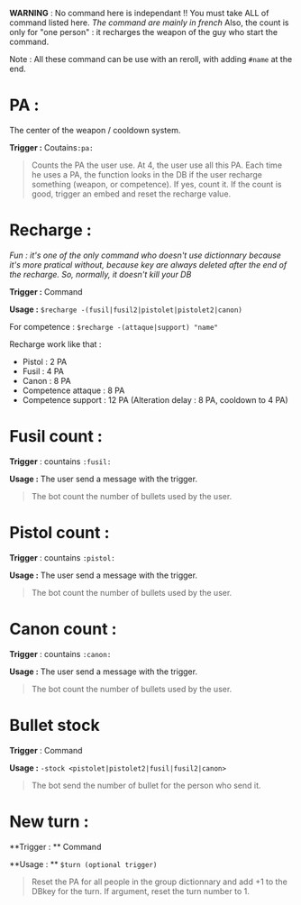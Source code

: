 **WARNING** : No command here is independant !! You must take ALL of command listed here.
*The command are mainly in french*
Also, the count is only for "one person" : it recharges the weapon of the guy who start the command.

Note : All these command can be use with an reroll, with adding `#name` at the end.


# PA :

The center of the weapon / cooldown system.

**Trigger :** Coutains`:pa:`

> Counts the PA the user use. At 4, the user use all this PA. Each time he uses a PA, the function looks in the DB if the user recharge something (weapon, or competence). If yes, count it. If the count is good, trigger an embed and reset the recharge value.

# Recharge :
*Fun : it's one of the only command who doesn't use dictionnary because it's more pratical without, because key are always deleted after the end of the recharge. So, normally, it doesn't kill your DB*

**Trigger :** Command

**Usage :** `$recharge -(fusil|fusil2|pistolet|pistolet2|canon)`

For competence : `$recharge -(attaque|support) "name"`


Recharge work like that :
* Pistol : 2 PA
* Fusil : 4 PA
* Canon : 8 PA
* Competence attaque : 8 PA
* Competence support : 12 PA (Alteration delay : 8 PA, cooldown to 4 PA)

# Fusil count :

**Trigger** : countains `:fusil:`

**Usage :** The user send a message with the trigger.

> The bot count the number of bullets used by the user.

# Pistol count :

**Trigger** : countains `:pistol:`

**Usage :** The user send a message with the trigger.

> The bot count the number of bullets used by the user.

# Canon count :

**Trigger** : countains `:canon:`

**Usage :** The user send a message with the trigger.

> The bot count the number of bullets used by the user.

# Bullet stock

**Trigger** : Command

**Usage :** `-stock <pistolet|pistolet2|fusil|fusil2|canon>`

> The bot send the number of bullet for the person who send it.

# New turn :

**Trigger : ** Command

**Usage : ** `$turn (optional trigger)`

> Reset the PA for all people in the group dictionnary and add +1 to the DBkey for the turn. If argument, reset the turn number to 1.
